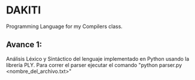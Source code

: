 # DAKITI
Programming Language for my Compilers class.


## Avance 1:
Análisis Léxico y Sintáctico del lenguaje implementado en Python usando la librería PLY. Para correr el parser ejecutar el comando "python parser.py <nombre_del_archivo.txt>"
